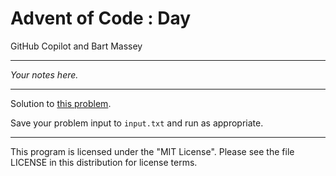 # Advent of Code <year>: Day <day>
GitHub Copilot and Bart Massey

---

*Your notes here.*

---

Solution to [this problem](https://adventofcode.com/<year>/day/<day>).

Save your problem input to `input.txt` and run as appropriate.

---

This program is licensed under the "MIT License".
Please see the file LICENSE in this distribution
for license terms.
